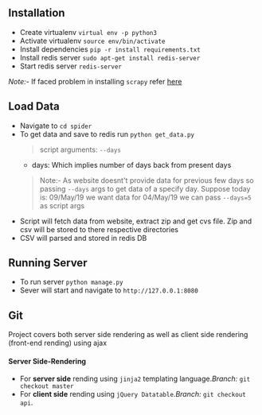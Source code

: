## Installation

- Create virtualenv `virtual env -p python3` 
- Activate virtualenv `source env/bin/activate`
- Install dependencies `pip -r install requirements.txt`
- Install redis server `sudo apt-get install redis-server`
- Start redis server `redis-server`

*Note:-* If faced problem in installing `scrapy` refer [here](http://doc.scrapy.org/en/latest/intro/install.html)

## Load Data

- Navigate to `cd spider`
- To get data and save to redis run `python get_data.py`
	> script arguments: `--days`
	* days: Which implies number of days back from present days
	> Note:- As website doesnt't provide data for previous few days so passing `--days` args to get data of a specify day.
	Suppose today is: 09/May/19 we want data for 04/May/19 we can pass `--days=5` as script args
- Script will fetch data from website, extract zip and get cvs file. Zip and csv will be stored to there respective directories
- CSV will parsed and stored in redis DB

## Running Server

- To run server `python manage.py`
- Sever will start and navigate to `http://127.0.0.1:8080`  

## Git

Project covers both server side rendering as well as client side rendering (front-end rending) using ajax
#### Server Side-Rendering

- For **server side** rending using `jinja2` templating language.*Branch:* `git checkout master`
- For **client side** rending using `jQuery Datatable`.*Branch:* `git checkout api`.